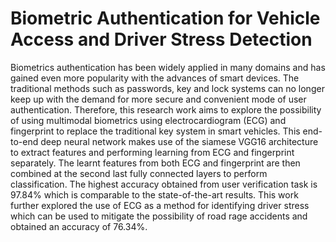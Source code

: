 # Biometric Authentication for Vehicle Access and Driver Stress Detection

Biometrics authentication has been widely applied in many domains and has gained even more popularity with the advances of smart devices. The traditional methods such as passwords, key and lock systems can no longer keep up with the demand for more secure and convenient mode of user authentication. Therefore, this research work aims to explore the possibility of using multimodal biometrics using electrocardiogram (ECG) and fingerprint to replace the traditional key system in smart vehicles. This end-to-end deep neural network makes use of the siamese VGG16 architecture to extract features and performing learning from ECG and fingerprint separately. The learnt features from both ECG and fingerprint are then combined at the second last fully connected layers to perform classification. The highest accuracy obtained from user verification task is 97.84% which is comparable to the state-of-the-art results. This work further explored the use of ECG as a method for identifying driver stress which can be used to mitigate the possibility of road rage accidents and obtained an accuracy of 76.34%.
